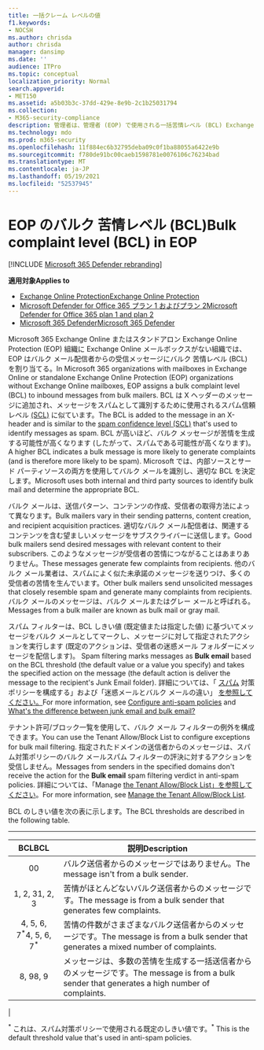 ```yaml
---
title: 一括クレーム レベルの値
f1.keywords:
- NOCSH
ms.author: chrisda
author: chrisda
manager: dansimp
ms.date: ''
audience: ITPro
ms.topic: conceptual
localization_priority: Normal
search.appverid:
- MET150
ms.assetid: a5b03b3c-37dd-429e-8e9b-2c1b25031794
ms.collection:
- M365-security-compliance
description: 管理者は、管理者 (EOP) で使用される一括苦情レベル (BCL) Exchange Online Protectionできます。
ms.technology: mdo
ms.prod: m365-security
ms.openlocfilehash: 11f884ec6b32795deba09c0f1ba88055a6422e9b
ms.sourcegitcommit: f780de91bc00caeb1598781e0076106c76234bad
ms.translationtype: MT
ms.contentlocale: ja-JP
ms.lasthandoff: 05/19/2021
ms.locfileid: "52537945"
---
```

# <a name="bulk-complaint-level-bcl-in-eop"></a><span data-ttu-id="e7a1c-103">EOP のバルク 苦情レベル (BCL)</span><span class="sxs-lookup"><span data-stu-id="e7a1c-103">Bulk complaint level (BCL) in EOP</span></span>

[!INCLUDE [Microsoft 365 Defender rebranding](../includes/microsoft-defender-for-office.md)]

<span data-ttu-id="e7a1c-104">**適用対象**</span><span class="sxs-lookup"><span data-stu-id="e7a1c-104">**Applies to**</span></span>
- [<span data-ttu-id="e7a1c-105">Exchange Online Protection</span><span class="sxs-lookup"><span data-stu-id="e7a1c-105">Exchange Online Protection</span></span>](exchange-online-protection-overview.md)
- [<span data-ttu-id="e7a1c-106">Microsoft Defender for Office 365 プラン 1 およびプラン 2</span><span class="sxs-lookup"><span data-stu-id="e7a1c-106">Microsoft Defender for Office 365 plan 1 and plan 2</span></span>](defender-for-office-365.md)
- [<span data-ttu-id="e7a1c-107">Microsoft 365 Defender</span><span class="sxs-lookup"><span data-stu-id="e7a1c-107">Microsoft 365 Defender</span></span>](../defender/microsoft-365-defender.md)

<span data-ttu-id="e7a1c-108">Microsoft 365 Exchange Online またはスタンドアロン Exchange Online Protection (EOP) 組織に Exchange Online メールボックスがない組織では、EOP はバルク メール配信者からの受信メッセージにバルク 苦情レベル (BCL) を割り当てる。</span><span class="sxs-lookup"><span data-stu-id="e7a1c-108">In Microsoft 365 organizations with mailboxes in Exchange Online or standalone Exchange Online Protection (EOP) organizations without Exchange Online mailboxes, EOP assigns a bulk complaint level (BCL) to inbound messages from bulk mailers.</span></span> <span data-ttu-id="e7a1c-109">BCL は X ヘッダーのメッセージに追加され、メッセージをスパムとして識別するために使用されるスパム信頼レベル [(SCL)](spam-confidence-levels.md) に似ています。</span><span class="sxs-lookup"><span data-stu-id="e7a1c-109">The BCL is added to the message in an X-header and is similar to the [spam confidence level (SCL)](spam-confidence-levels.md) that's used to identify messages as spam.</span></span> <span data-ttu-id="e7a1c-110">BCL が高いほど、バルク メッセージが苦情を生成する可能性が高くなります (したがって、スパムである可能性が高くなります)。</span><span class="sxs-lookup"><span data-stu-id="e7a1c-110">A higher BCL indicates a bulk message is more likely to generate complaints (and is therefore more likely to be spam).</span></span> <span data-ttu-id="e7a1c-111">Microsoft では、内部ソースとサード パーティソースの両方を使用してバルク メールを識別し、適切な BCL を決定します。</span><span class="sxs-lookup"><span data-stu-id="e7a1c-111">Microsoft uses both internal and third party sources to identify bulk mail and determine the appropriate BCL.</span></span>

<span data-ttu-id="e7a1c-112">バルク メールは、送信パターン、コンテンツの作成、受信者の取得方法によって異なります。</span><span class="sxs-lookup"><span data-stu-id="e7a1c-112">Bulk mailers vary in their sending patterns, content creation, and recipient acquisition practices.</span></span> <span data-ttu-id="e7a1c-113">適切なバルク メール配信者は、関連するコンテンツを含む望ましいメッセージをサブスクライバーに送信します。</span><span class="sxs-lookup"><span data-stu-id="e7a1c-113">Good bulk mailers send desired messages with relevant content to their subscribers.</span></span> <span data-ttu-id="e7a1c-114">このようなメッセージが受信者の苦情につながることはあまりありません。</span><span class="sxs-lookup"><span data-stu-id="e7a1c-114">These messages generate few complaints from recipients.</span></span> <span data-ttu-id="e7a1c-115">他のバルク メール業者は、スパムによく似た未承諾のメッセージを送りつけ、多くの受信者の苦情を生んでいます。</span><span class="sxs-lookup"><span data-stu-id="e7a1c-115">Other bulk mailers send unsolicited messages that closely resemble spam and generate many complaints from recipients.</span></span> <span data-ttu-id="e7a1c-116">バルク メールのメッセージは、バルク メールまたはグレー メールと呼ばれる。</span><span class="sxs-lookup"><span data-stu-id="e7a1c-116">Messages from a bulk mailer are known as bulk mail or gray mail.</span></span>

 <span data-ttu-id="e7a1c-117">スパム フィルターは、BCL しきい値 (既定値または指定した値) に基づいてメッセージをバルク メールとしてマークし、メッセージに対して指定されたアクションを実行します (既定のアクションは、受信者の迷惑メール フォルダーにメッセージを配信します)。 </span><span class="sxs-lookup"><span data-stu-id="e7a1c-117">Spam filtering marks messages as **Bulk email** based on the BCL threshold (the default value or a value you specify) and takes the specified action on the message (the default action is deliver the message to the recipient's Junk Email folder).</span></span> <span data-ttu-id="e7a1c-118">詳細については、「 [スパム](configure-your-spam-filter-policies.md) 対策ポリシーを構成する」および「迷惑メールとバルク メールの違い」 [を参照してください。](what-s-the-difference-between-junk-email-and-bulk-email.md)</span><span class="sxs-lookup"><span data-stu-id="e7a1c-118">For more information, see [Configure anti-spam policies](configure-your-spam-filter-policies.md) and [What's the difference between junk email and bulk email?](what-s-the-difference-between-junk-email-and-bulk-email.md)</span></span>

<span data-ttu-id="e7a1c-119">テナント許可/ブロック一覧を使用して、バルク メール フィルターの例外を構成できます。</span><span class="sxs-lookup"><span data-stu-id="e7a1c-119">You can use the Tenant Allow/Block List to configure exceptions for bulk mail filtering.</span></span> <span data-ttu-id="e7a1c-120">指定されたドメインの送信者からのメッセージは、スパム対策ポリシーのバルク メールスパム フィルターの評決に対するアクションを受信しません。</span><span class="sxs-lookup"><span data-stu-id="e7a1c-120">Messages from senders in the specified domains don't receive the action for the **Bulk email** spam filtering verdict in anti-spam policies.</span></span> <span data-ttu-id="e7a1c-121">詳細については、「Manage [the Tenant Allow/Block List」を参照してください](tenant-allow-block-list.md)。</span><span class="sxs-lookup"><span data-stu-id="e7a1c-121">For more information, see [Manage the Tenant Allow/Block List](tenant-allow-block-list.md).</span></span>

<span data-ttu-id="e7a1c-122">BCL のしきい値を次の表に示します。</span><span class="sxs-lookup"><span data-stu-id="e7a1c-122">The BCL thresholds are described in the following table.</span></span>

****

|<span data-ttu-id="e7a1c-123">BCL</span><span class="sxs-lookup"><span data-stu-id="e7a1c-123">BCL</span></span>|<span data-ttu-id="e7a1c-124">説明</span><span class="sxs-lookup"><span data-stu-id="e7a1c-124">Description</span></span>|
|:---:|---|
|<span data-ttu-id="e7a1c-125">0</span><span class="sxs-lookup"><span data-stu-id="e7a1c-125">0</span></span>|<span data-ttu-id="e7a1c-126">バルク送信者からのメッセージではありません。</span><span class="sxs-lookup"><span data-stu-id="e7a1c-126">The message isn't from a bulk sender.</span></span>|
|<span data-ttu-id="e7a1c-127">1, 2, 3</span><span class="sxs-lookup"><span data-stu-id="e7a1c-127">1, 2, 3</span></span>|<span data-ttu-id="e7a1c-128">苦情がほとんどないバルク送信者からのメッセージです。</span><span class="sxs-lookup"><span data-stu-id="e7a1c-128">The message is from a bulk sender that generates few complaints.</span></span>|
|<span data-ttu-id="e7a1c-129">4, 5, 6, 7<sup>\*</sup></span><span class="sxs-lookup"><span data-stu-id="e7a1c-129">4, 5, 6, 7<sup>\*</sup></span></span>|<span data-ttu-id="e7a1c-130">苦情の件数がさまざまなバルク送信者からのメッセージです。</span><span class="sxs-lookup"><span data-stu-id="e7a1c-130">The message is from a bulk sender that generates a mixed number of complaints.</span></span>|
|<span data-ttu-id="e7a1c-131">8, 9</span><span class="sxs-lookup"><span data-stu-id="e7a1c-131">8, 9</span></span>|<span data-ttu-id="e7a1c-132">メッセージは、多数の苦情を生成する一括送信者からのメッセージです。</span><span class="sxs-lookup"><span data-stu-id="e7a1c-132">The message is from a bulk sender that generates a high number of complaints.</span></span>|
|

<span data-ttu-id="e7a1c-133"><sup>\*</sup> これは、スパム対策ポリシーで使用される既定のしきい値です。</span><span class="sxs-lookup"><span data-stu-id="e7a1c-133"><sup>\*</sup> This is the default threshold value that's used in anti-spam policies.</span></span>
